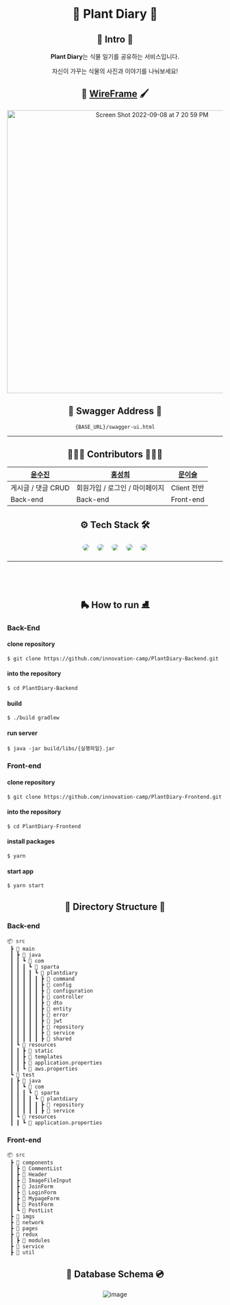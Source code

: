 
<div align="center">

# 🌱 Plant Diary 🌱

## 👋 Intro 🤟

<b>Plant Diary</b>는 식물 일기를 공유하는 서비스입니다.

자신이 가꾸는 식물의 사진과 이야기를 나눠보세요!

## 🎨 [WireFrame](https://www.figma.com/file/v0hO2KISARZllANfzOHyL7/Plant-Diary?node-id=0%3A1) 🖌

<img width="661" alt="Screen Shot 2022-09-08 at 7 20 59 PM" src="https://user-images.githubusercontent.com/60090391/189098421-1d6fc6a7-eccc-4c9c-905d-c7e9c4c805ea.png">

## 🤟 Swagger Address 🤟

```
{BASE_URL}/swagger-ui.html
```

---

## 👩🏻‍💻 Contributors 🧑🏻‍💻


| [윤수진](https://github.com/blingblin-g) | [홍성희](https://github.com/sungheeHong) | [문이슬](https://github.com/Leeseul-Moon) |
|---------------------------------------|---------------------------------------| --- |
| 게시글 / 댓글 CRUD                         | 회원가입 / 로그인 / 마이페이지                    | Client 전반 |
| Back-end                              | Back-end                              | Front-end |

## ⚙️ Tech Stack 🛠
<img style="margin:5px; border: 2px solid white; border-radius: 20px" src="https://img.shields.io/badge/Java-green?style=flat-square&logo=java&logoColor=white"/>
<img style="margin:5px; border: 2px solid white; border-radius: 20px" src="https://img.shields.io/badge/Spring-green?style=flat-square&logo=Spring&logoColor=white"/>
<img style="margin:5px; border: 2px solid white; border-radius: 20px" src="https://img.shields.io/badge/React-blue?style=flat-square&logo=React&logoColor=white"/>
<img style="margin:5px; border: 2px solid white; border-radius: 20px" src="https://img.shields.io/badge/Redux-purple?style=flat-square&logo=Redux&logoColor=white"/>
<img style="margin:5px; border: 2px solid white; border-radius: 20px" src="https://img.shields.io/badge/AWS-232f3e?style=flat-square&logo=amazon&logoColor=white"/>

---

<br /><br />

## 🛼 How to run ⛸

</div>

### Back-End

#### clone repository
```shell
$ git clone https://github.com/innovation-camp/PlantDiary-Backend.git
```

#### into the repository
```shell
$ cd PlantDiary-Backend
```

#### build
```shell
$ ./build gradlew
```

#### run server
```shell
$ java -jar build/libs/{실행파일}.jar
```

### Front-end

#### clone repository
```shell
$ git clone https://github.com/innovation-camp/PlantDiary-Frontend.git
```

#### into the repository
```shell
$ cd PlantDiary-Frontend
```

#### install packages
```shell
$ yarn
```

#### start app
```shell
$ yarn start
```

<div align="center">

## 📁 Directory Structure 📂

</div>

### Back-end


```shell
📦 src
 ┣ 📂 main
 ┃ ┣ 📂 java
 ┃ ┃ ┗ 📂 com
 ┃ ┃ ┃ ┗ 📂 sparta
 ┃ ┃ ┃ ┃ ┗ 📂 plantdiary
 ┃ ┃ ┃ ┃ ┃ ┣ 📂 command
 ┃ ┃ ┃ ┃ ┃ ┣ 📂 config
 ┃ ┃ ┃ ┃ ┃ ┣ 📂 configuration
 ┃ ┃ ┃ ┃ ┃ ┣ 📂 controller
 ┃ ┃ ┃ ┃ ┃ ┣ 📂 dto
 ┃ ┃ ┃ ┃ ┃ ┣ 📂 entity
 ┃ ┃ ┃ ┃ ┃ ┣ 📂 error
 ┃ ┃ ┃ ┃ ┃ ┣ 📂 jwt
 ┃ ┃ ┃ ┃ ┃ ┣ 📂 repository
 ┃ ┃ ┃ ┃ ┃ ┣ 📂 service
 ┃ ┃ ┃ ┃ ┃ ┣ 📂 shared
 ┃ ┗ 📂 resources
 ┃ ┃ ┣ 📂 static
 ┃ ┃ ┣ 📂 templates
 ┃ ┃ ┣ 📜 application.properties
 ┃ ┃ ┗ 📜 aws.properties
 ┗ 📂 test
 ┃ ┣ 📂 java
 ┃ ┃ ┗ 📂 com
 ┃ ┃ ┃ ┗ 📂 sparta
 ┃ ┃ ┃ ┃ ┗ 📂 plantdiary
 ┃ ┃ ┃ ┃ ┃ ┣ 📂 repository
 ┃ ┃ ┃ ┃ ┃ ┣ 📂 service
 ┃ ┗ 📂 resources
 ┃ ┃ ┗ 📜 application.properties
```

### Front-end

```shell
📦 src
 ┣ 📂 components
 ┃ ┣ 📂 CommentList
 ┃ ┣ 📂 Header
 ┃ ┣ 📂 ImageFileInput
 ┃ ┣ 📂 JoinForm
 ┃ ┣ 📂 LoginForm
 ┃ ┣ 📂 MypageForm
 ┃ ┣ 📂 PostForm
 ┃ ┗ 📂 PostList
 ┣ 📂 imgs
 ┣ 📂 network
 ┣ 📂 pages
 ┣ 📂 redux
 ┃ ┣ 📂 modules
 ┣ 📂 service
 ┣ 📂 util
```

<div align="center">

## 💾 Database Schema 💿

![image](https://user-images.githubusercontent.com/60090391/189101923-3ec4e5b3-26e2-4986-8ed0-75808ba22b71.png)

</div>
